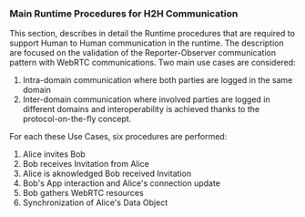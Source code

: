 ### Main Runtime Procedures for H2H Communication

This section, describes in detail the Runtime procedures that are required to support Human to Human communication in the runtime. The description are focused on the validation of the Reporter-Observer communication pattern with WebRTC communications. Two main use cases are considered:

1. Intra-domain communication where both parties are logged in the same domain
1. Inter-domain communication where involved parties are logged in different domains and interoperability is achieved thanks to the protocol-on-the-fly concept.

For each these Use Cases, six procedures are performed:

1. Alice invites Bob
1. Bob receives Invitation from Alice
1. Alice is aknowledged Bob received Invitation
1. Bob's App interaction and Alice's connection update
1. Bob gathers WebRTC resources
1. Synchronization of Alice's Data Object



